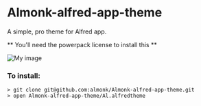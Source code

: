 Almonk-alfred-app-theme
=======================

A simple, pro theme for Alfred app.

** You'll need the powerpack license to install this **

![My image](https://raw.github.com/almonk/Almonk-alfred-app-theme/master/preview.png)

### To install:

    > git clone git@github.com:almonk/Almonk-alfred-app-theme.git
    > open Almonk-alfred-app-theme/Al.alfredtheme



